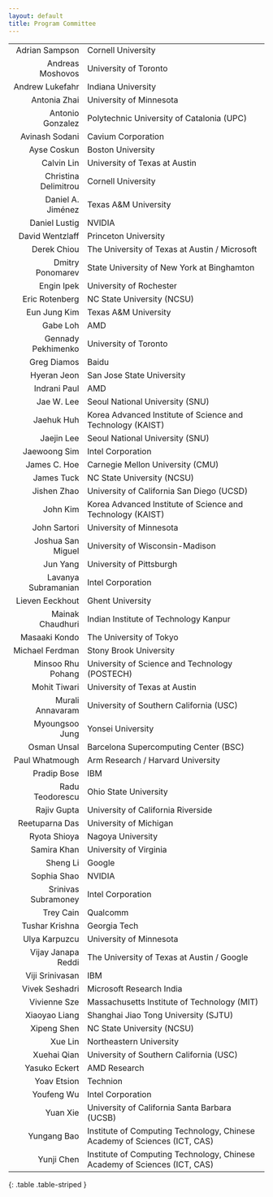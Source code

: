 ```yaml
---
layout: default
title: Program Committee 
---
```

|                                                        |                                  |
| -----------------------------------------------------: | -------------------------------- |
|                                         Adrian Sampson |               Cornell University |
|                                       Andreas Moshovos |            University of Toronto |
|                                        Andrew Lukefahr |               Indiana University |
|                                           Antonia Zhai |          University of Minnesota |
|                                       Antonio Gonzalez | Polytechnic University of Catalonia (UPC) |
|                                         Avinash Sodani |               Cavium Corporation |
|                                            Ayse Coskun |                Boston University |
|                                             Calvin Lin |    University of Texas at Austin |
|                                   Christina Delimitrou |               Cornell University |
|        Daniel A. Jiménez |	Texas A&M University |
|  Daniel Lustig |  NVIDIA | 
|  David Wentzlaff	|  Princeton University |
|  Derek Chiou |	 The University of Texas at Austin / Microsoft |
|  Dmitry Ponomarev	|  State University of New York at Binghamton | 
|  Engin Ipek |	 University of Rochester |
|  Eric Rotenberg |   NC State University (NCSU) |
|  Eun Jung Kim |  Texas A&M University |
|  Gabe Loh |  AMD |
|  Gennady Pekhimenko	 |  University of Toronto |
|  Greg Diamos |  Baidu |
|  Hyeran Jeon |  San Jose State University |
|  Indrani Paul |  AMD |
|  Jae W. Lee |  Seoul National University (SNU) |
|  Jaehuk Huh |  Korea Advanced Institute of Science and Technology (KAIST) |
|  Jaejin Lee |  Seoul National University (SNU) |
|  Jaewoong Sim	 |  Intel Corporation |
|  James C. Hoe |  Carnegie Mellon University (CMU) |
|  James Tuck	 |  NC State University (NCSU) |
|  Jishen Zhao |  University of California San Diego (UCSD) |
|  John Kim |  Korea Advanced Institute of Science and Technology (KAIST) |
|  John Sartori |  University of Minnesota |
|  Joshua San Miguel |  University of Wisconsin-Madison |
|  Jun Yang |  University of Pittsburgh |
|  Lavanya Subramanian |  Intel Corporation |
|  Lieven Eeckhout |  Ghent University |
|  Mainak Chaudhuri |  Indian Institute of Technology Kanpur |
|  Masaaki  Kondo |	  The University of Tokyo |
|  Michael Ferdman	 |  Stony Brook University |
|  Minsoo Rhu	Pohang |  University of Science and Technology (POSTECH) |
|  Mohit Tiwari |  	University of Texas at Austin |
|  Murali Annavaram |  	University of Southern California (USC) |
|  Myoungsoo Jung |  	Yonsei University |
|  Osman Unsal |  	Barcelona Supercomputing Center (BSC) |
|  Paul Whatmough | 	Arm Research / Harvard University |
|  Pradip Bose | 	IBM |
|  Radu Teodorescu | 	Ohio State University |
|  Rajiv Gupta | 	University of California Riverside |
|  Reetuparna Das | 	University of Michigan |
|  Ryota Shioya | 	Nagoya University | 
|  Samira Khan | 	University of Virginia |
|  Sheng Li | 	Google |
|  Sophia  Shao | 	NVIDIA |
|  Srinivas Subramoney | 	Intel Corporation |
|  Trey Cain | 	Qualcomm |
|  Tushar Krishna | 	Georgia Tech |
|  Ulya Karpuzcu |  	University of Minnesota |
|  Vijay Janapa Reddi | 	The University of Texas at Austin / Google |
|  Viji Srinivasan | 	IBM |
|  Vivek Seshadri | 	Microsoft Research India |
|  Vivienne Sze | 	Massachusetts Institute of Technology (MIT) |
|  Xiaoyao Liang | 	Shanghai Jiao Tong University (SJTU) |
|  Xipeng Shen |  	NC State University (NCSU) |
|  Xue Lin |  	Northeastern University |
|  Xuehai Qian | 	University of Southern California (USC) |
|  Yasuko Eckert | 	AMD Research |
|  Yoav Etsion |	 Technion |
|  Youfeng Wu | 	Intel Corporation |
|  Yuan Xie | 	University of California Santa Barbara (UCSB) |
|  Yungang Bao | 	Institute of Computing Technology, Chinese Academy of Sciences (ICT, CAS) |
| Yunji Chen | 	Institute of Computing Technology, Chinese Academy of Sciences (ICT, CAS) |
{: .table .table-striped }
